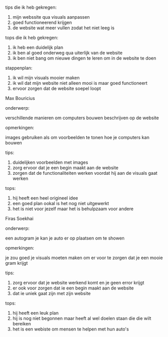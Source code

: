 tips die ik heb gekregen:

1. mijn webssite qua visuals aanpassen
2. goed functioneerend krijgen
3. de website wat meer vullen zodat het niet leeg is 

tops die ik heb gekregen:

1. ik heb een duidelijk plan 
2. ik ben al goed onderweg qua uiterlijk van de website
3. ik ben niet bang om nieuwe dingen te leren om in de website te doen


stappenplan:

1. ik wil mijn visuals mooier maken 
2. ik wil dat mijn website niet alleen mooi is maar goed functioneert
3. ervoor zorgen dat de website soepel loopt




Max Bouricius 


onderwerp:

verschillende manieren om computers bouwen beschrijven op de website

opmerkingen:

images gebruiken als om voorbeelden te tonen hoe je computers kan bouwen

tips:

1. duidelijken voorbeelden met images
2. zorg ervoor dat je een begin maakt aan de website
3. zorgen dat de functionaliteiten werken voordat hij aan de visuals gaat werken

tops:

1. hij heeft een heel origineel idee
2. een goed plan ookal is het nog niet uitgewerkt
3. het is niet voor jezelf maar het is behulpzaam voor andere



Firas Soekhai


onderwerp:

een autogram je kan je auto er op plaatsen om te showen

opmerkingen:

je zou goed je visuals moeten maken om er voor te zorgen dat je een mooie gram krijgt

tips:

1. zorg ervoor dat je website werkend komt en je geen error krijgt
2. er ook voor zorgen dat ie een begin maakt aan de website
3. dat ie uniek gaat zijn met zijn website

tops:

1. hij heeft een leuk plan
2. hij is nog niet begonnen maar heeft al wel doelen staan die die wilt bereiken
3. het is een webiste om mensen te helpen met hun auto's

